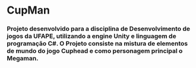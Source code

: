 # CupMan

### Projeto desenvolvido para a disciplina de Desenvolvimento de jogos da UFAPE, utilizando a engine Unity e linguagem de programação C#. O Projeto consiste na mistura de elementos de mundo do jogo Cuphead e como personagem principal o Megaman.
